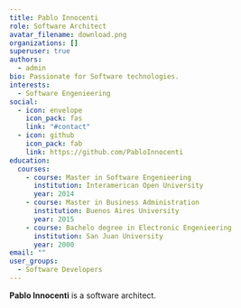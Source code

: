 ```yaml
---
title: Pablo Innocenti
role: Software Architect
avatar_filename: download.png
organizations: []
superuser: true
authors:
  - admin
bio: Passionate for Software technologies.
interests:
  - Software Engenieering
social:
  - icon: envelope
    icon_pack: fas
    link: "#contact"
  - icon: github
    icon_pack: fab
    link: https://github.com/PabloInnocenti
education:
  courses:
    - course: Master in Software Engenieering
      institution: Interamerican Open University
      year: 2014
    - course: Master in Business Administration
      institution: Buenos Aires University
      year: 2015
    - course: Bachelo degree in Electronic Engenieering
      institution: San Juan University
      year: 2000
email: ""
user_groups:
  - Software Developers
---
```

**Pablo Innocenti** is a software architect.